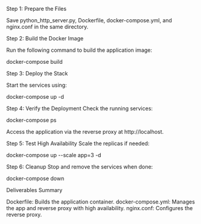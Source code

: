 Step 1: Prepare the Files

Save python_http_server.py, Dockerfile, docker-compose.yml, and nginx.conf in the same directory.

Step 2: Build the Docker Image

Run the following command to build the application image:

docker-compose build

Step 3: Deploy the Stack

Start the services using:

docker-compose up -d

Step 4: Verify the Deployment
Check the running services:


docker-compose ps

Access the application via the reverse proxy at http://localhost.

Step 5: Test High Availability
Scale the replicas if needed:

docker-compose up --scale app=3 -d

Step 6: Cleanup
Stop and remove the services when done:

docker-compose down

Deliverables Summary

Dockerfile: Builds the application container.
docker-compose.yml: Manages the app and reverse proxy with high availability.
nginx.conf: Configures the reverse proxy.
